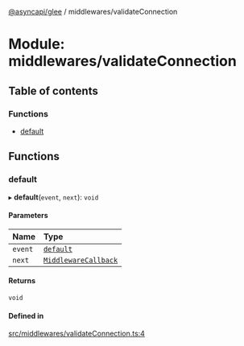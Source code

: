 [@asyncapi/glee](../README.md) / middlewares/validateConnection

# Module: middlewares/validateConnection

## Table of contents

### Functions

- [default](middlewares_validateConnection.md#default)

## Functions

### default

▸ **default**(`event`, `next`): `void`

#### Parameters

| Name | Type |
| :------ | :------ |
| `event` | [`default`](../classes/lib_message.default.md) |
| `next` | [`MiddlewareCallback`](middlewares.md#middlewarecallback) |

#### Returns

`void`

#### Defined in

[src/middlewares/validateConnection.ts:4](https://github.com/asyncapi/glee/blob/858a720/src/middlewares/validateConnection.ts#L4)
